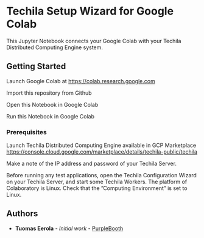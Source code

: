 # Techila Setup Wizard for Google Colab

This Jupyter Notebook connects your Google Colab with your Techila Distributed Computing Engine system.

## Getting Started

Launch Google Colab at https://colab.research.google.com

Import this repository from Github

Open this Notebook in Google Colab

Run this Notebook in Google Colab

### Prerequisites

Launch Techila Distributed Computing Engine available in GCP Marketplace https://console.cloud.google.com/marketplace/details/techila-public/techila

Make a note of the IP address and password of your Techila Server.

Before running any test applications, open the Techila Configuration Wizard on your Techila Server, and start some Techila Workers. The platform of Colaboratory is Linux. Check that the ”Computing Environment” is set to Linux.

## Authors

* **Tuomas Eerola** - *Initial work* - [PurpleBooth](https://github.com/eerolat)
